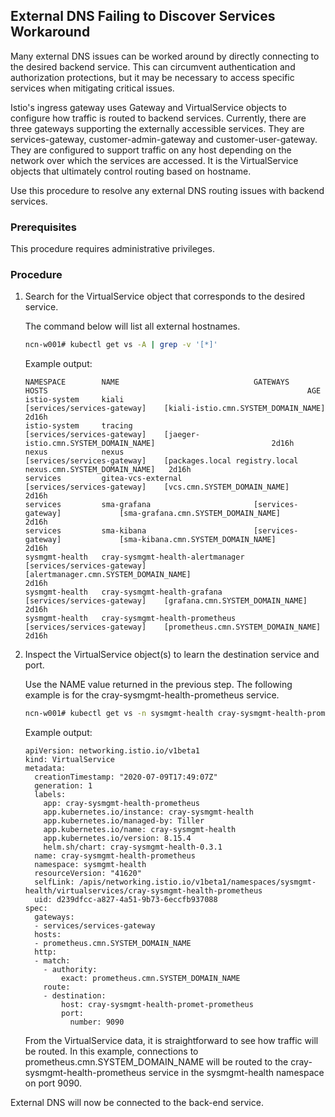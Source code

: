 ## External DNS Failing to Discover Services Workaround

Many external DNS issues can be worked around by directly connecting to the desired backend service. This can circumvent authentication and authorization protections, but it may be necessary to access specific services when mitigating critical issues.

Istio's ingress gateway uses Gateway and VirtualService objects to configure how traffic is routed to backend services. Currently, there are three gateways supporting the externally accessible services. They are services-gateway, customer-admin-gateway and customer-user-gateway. They are configured to support traffic on any host depending on the network over which the services are accessed. It is the VirtualService objects that ultimately control routing based on hostname.

Use this procedure to resolve any external DNS routing issues with backend services.

### Prerequisites

This procedure requires administrative privileges.

### Procedure

1.  Search for the VirtualService object that corresponds to the desired service.

    The command below will list all external hostnames.

    ```bash
    ncn-w001# kubectl get vs -A | grep -v '[*]'
    ```

    Example output:

    ```
    NAMESPACE        NAME                              GATEWAYS                       HOSTS                                                          AGE
    istio-system     kiali                             [services/services-gateway]    [kiali-istio.cmn.SYSTEM_DOMAIN_NAME]                           2d16h
    istio-system     tracing                           [services/services-gateway]    [jaeger-istio.cmn.SYSTEM_DOMAIN_NAME]                          2d16h
    nexus            nexus                             [services/services-gateway]    [packages.local registry.local nexus.cmn.SYSTEM_DOMAIN_NAME]   2d16h
    services         gitea-vcs-external                [services/services-gateway]    [vcs.cmn.SYSTEM_DOMAIN_NAME]                                   2d16h
    services         sma-grafana                       [services-gateway]             [sma-grafana.cmn.SYSTEM_DOMAIN_NAME]                           2d16h
    services         sma-kibana                        [services-gateway]             [sma-kibana.cmn.SYSTEM_DOMAIN_NAME]                            2d16h
    sysmgmt-health   cray-sysmgmt-health-alertmanager  [services/services-gateway]    [alertmanager.cmn.SYSTEM_DOMAIN_NAME]                          2d16h
    sysmgmt-health   cray-sysmgmt-health-grafana       [services/services-gateway]    [grafana.cmn.SYSTEM_DOMAIN_NAME]                               2d16h
    sysmgmt-health   cray-sysmgmt-health-prometheus    [services/services-gateway]    [prometheus.cmn.SYSTEM_DOMAIN_NAME]                            2d16h
    ```

2.  Inspect the VirtualService object\(s\) to learn the destination service and port.

    Use the NAME value returned in the previous step. The following example is for the cray-sysmgmt-health-prometheus service.

    ```bash
    ncn-w001# kubectl get vs -n sysmgmt-health cray-sysmgmt-health-prometheus -o yaml
    ```

    Example output:

    ```
    apiVersion: networking.istio.io/v1beta1
    kind: VirtualService
    metadata:
      creationTimestamp: "2020-07-09T17:49:07Z"
      generation: 1
      labels:
        app: cray-sysmgmt-health-prometheus
        app.kubernetes.io/instance: cray-sysmgmt-health
        app.kubernetes.io/managed-by: Tiller
        app.kubernetes.io/name: cray-sysmgmt-health
        app.kubernetes.io/version: 8.15.4
        helm.sh/chart: cray-sysmgmt-health-0.3.1
      name: cray-sysmgmt-health-prometheus
      namespace: sysmgmt-health
      resourceVersion: "41620"
      selfLink: /apis/networking.istio.io/v1beta1/namespaces/sysmgmt-health/virtualservices/cray-sysmgmt-health-prometheus
      uid: d239dfcc-a827-4a51-9b73-6eccfb937088
    spec:
      gateways:
      - services/services-gateway
      hosts:
      - prometheus.cmn.SYSTEM_DOMAIN_NAME
      http:
      - match:
        - authority:
            exact: prometheus.cmn.SYSTEM_DOMAIN_NAME
        route:
        - destination:
            host: cray-sysmgmt-health-promet-prometheus
            port:
              number: 9090
    ```

    From the VirtualService data, it is straightforward to see how traffic will be routed. In this example, connections to prometheus.cmn.SYSTEM_DOMAIN_NAME will be routed to the cray-sysmgmt-health-prometheus service in the sysmgmt-health namespace on port 9090.


External DNS will now be connected to the back-end service.


